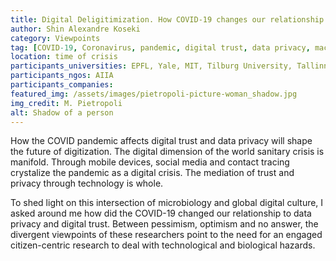```yaml
---
title: Digital Deligitimization. How COVID-19 changes our relationship to data privacy and digital trust
author: Shin Alexandre Koseki
category: Viewpoints
tag: [COVID-19, Coronavirus, pandemic, digital trust, data privacy, machine learning]
location: time of crisis
participants_universities: EPFL, Yale, MIT, Tilburg University, Tallinn Institute of Technology, Maynooth University
participants_ngos: AIIA
participants_companies: 
featured_img: /assets/images/pietropoli-picture-woman_shadow.jpg
img_credit: M. Pietropoli
alt: Shadow of a person
---
```

How the COVID pandemic affects digital trust and data privacy will shape the future of digitization. The digital dimension of the world sanitary crisis is manifold. Through mobile devices, social media and contact tracing crystalize the pandemic as a digital crisis. The mediation of trust and privacy through technology is whole.

To shed light on this intersection of microbiology and global digital culture, I asked around me how did the COVID-19 changed our relationship to data privacy and digital trust. Between pessimism, optimism and no answer, the divergent viewpoints of these researchers point to the need for an engaged citizen-centric research to deal with technological and biological hazards. 